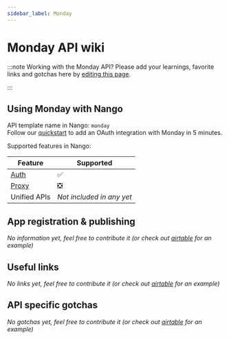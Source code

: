 ```yaml
---
sidebar_label: Monday
---
```


# Monday API wiki

:::note Working with the Monday API?
Please add your learnings, favorite links and gotchas here by [editing this page](https://github.com/nangohq/nango/tree/master/docs/docs/providers/monday.md).

:::

## Using Monday with Nango

API template name in Nango: `monday`  
Follow our [quickstart](../quickstart.md) to add an OAuth integration with Monday in 5 minutes.

Supported features in Nango:

| Feature                            | Supported                 |
| ---------------------------------- | ------------------------- |
| [Auth](/nango-auth/core-concepts)  | ✅                        |
| [Proxy](/nango-unified-apis/proxy) | ❎                        |
| Unified APIs                       | _Not included in any yet_ |

## App registration & publishing

_No information yet, feel free to contribute it (or check out [airtable](airtable.md) for an example)_

## Useful links

_No links yet, feel free to contribute it (or check out [airtable](airtable.md) for an example)_

## API specific gotchas

_No gotchas yet, feel free to contribute it (or check out [airtable](airtable.md) for an example)_
